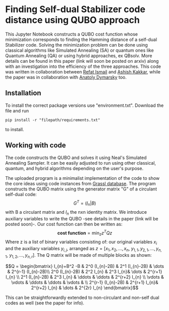 # Finding Self-dual Stabilizer code distance using QUBO approach
This Jupyter Notebook constructs a QUBO cost function whose minimization corresponds to finding the Hamming distance of a self-dual Stabilizer code. Solving the minimization problem can  be done using classical algorithms like Simulated Annealing (SA) or quantum ones like Quantum Annealing (QA) or using hybrid approaches, ex QBsolv. More details can be found in this paper (link will soon be posted on arxiv) along with an investigation into the efficiency of the three approaches. This code was written in collaboration between [Refat Ismail](https://github.com/RefatIsmail96) and [Ashish Kakkar](https://www.linkedin.com/in/ashishkakkar21/), while the paper was in collaboration with [Anatoly Dymarsky](https://scholar.google.com/citations?user=n9NSqaIAAAAJ&hl=en) too.

## Installation
To install the correct package versions use "environment.txt". Download the file and run
```
pip install -r "filepath/requirements.txt"
```
to install.
## Working with code
The code constructs the QUBO and solves it using Neal's Simulated Annealing Sampler. It can be easily adjusted to run using other classical, quantum, and hybrid algorithms depending on the user's purpose.

The uploaded program is a minimalist implementation of the code to show the core ideas using code instances from [Grassl database](http://www.codetables.de/). The program constructs the QUBO matrix using the generator matrix "G" of a circulant self-dual code:
$$G^T = \left( I_{n}|B \right)$$ with B a circulant matrix and $I_n$ the nxn identity matrix.
We introduce auxiliary variables to write the QUBO -see details in the paper (link will be posted soon)-. Our cost function can then be written as:
$$\textbf{cost function} = \min_z z^T Q z$$
Where z is a list of binary variables consisting of: our original variables $x_i$ and the auxiliary variables $y_{i,j}$, arranged as $z= [x_1,x_2,...,x_n, \ y_{1,1},y_{2,1},...,y_{n,1}, \ y_{1,2},...,y_{n,r}]$. The Q matrix will be made of multiple blocks as shown:
```math
Q = \begin{bmatrix} I_{n}+B^2 -B  & 2^0 (I_{n}-2B) & 2^1 (I_{n}-2B) & \dots & 2^{r-1} (I_{n}-2B)\\ 2^0 (I_{n}-2B) & 2^2 I_{n} & 2^3 I_{n}& \dots & 2^{r+1} I_{n} \\ 2^1 (I_{n}-2B) &  2^3 I_{n} & \ddots & \ddots & 2^{r+2} I_{n} \\ \vdots & \vdots & \ddots & \ddots & \vdots & \\ 2^{r-1} (I_{n}-2B) & 2^{r+1} I_{n}& 2^{r+2} I_{n} & \dots & 2^{2r} I_{n} \end{bmatrix}
```

This can be straightforwardly extended to non-circulant and non-self dual codes as well (see the paper for info).



